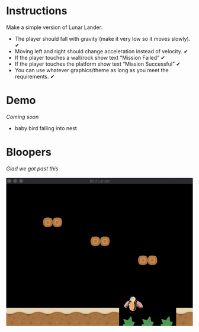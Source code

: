 # Instructions
Make a simple version of Lunar Lander:
- The player should fall with gravity (make it very low so it moves slowly). ✔
- Moving left and right should change acceleration instead of velocity. ✔
- If the player touches a wall/rock show text “Mission Failed” ✔
- If the player touches the platform show  text “Mission Successful” ✔
- You can use whatever graphics/theme as long as you meet the requirements. ✔

# Demo
*Coming soon*
- baby bird falling into nest

# Bloopers
*Glad we got past this* <br/><br/>
![blooper-1](https://raw.githubusercontent.com/mkarroqe/CS3113/master/Lunar-Lander/bloopies/blooper-1.gif "Blooper 1")

  

